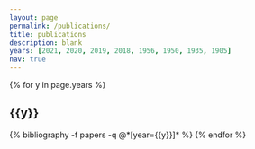 ```yaml
---
layout: page
permalink: /publications/
title: publications
description: blank
years: [2021, 2020, 2019, 2018, 1956, 1950, 1935, 1905]
nav: true
---
```


<div class="publications">

{% for y in page.years %}
  <h2 class="year">{{y}}</h2>
  {% bibliography -f papers -q @*[year={{y}}]* %}
{% endfor %}

</div>

